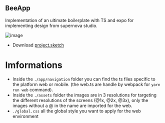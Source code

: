## BeeApp

Implementation of an ultimate boilerplate with TS and expo for implementing design from supernova studio.

![image](https://cdn1.imggmi.com/uploads/2019/10/22/71b321d4549897b285f33a0c29c92534-full.png)

- Download
  [project.sketch](https://drive.google.com/file/d/18XzTUq8MnbdSvq0alVoHcUcTes3IQ2WQ/view)

# Imformations

- Inside the `./app/navigation` folder you can find the ts files specific to the platform web or mobile. (the web.ts are handle by webpack for `yarn run web` command).
- Inside the `./assets` folder the images are in 3 resolutions for targeting the different resolutions of the screens (@1x, @2x, @3x), only the images without a @ in the name are imported for the web.
- `./global.css` all the global style you want to apply for the web environment
